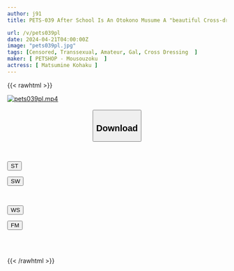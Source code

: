 ```yaml
---
author: j91
title: PETS-039 After School Is An Otokono Musume A "beautiful Cross-dressing Boy" Who Is Cuter Than A Girl. Something Sprouts Through The Miraculous Cross-dressing.

url: /v/pets039pl
date: 2024-04-21T04:00:00Z
image: "pets039pl.jpg"
tags: [Censored, Transsexual, Amateur, Gal, Cross Dressing	]
maker: [ PETSHOP - Mousouzoku  ]
actress: [ Matsumine Kohaku ]
---
```



{{< rawhtml >}}

<div class="video" data-videoid="Y1PbJM0Yorf2Pd">
    <a href="javascript:;">
        <img src="/v/pets039pl/pets039pl.jpg" width="WIDTH" height="HEIGHT" alt="pets039pl.mp4" loading="lazy">
    </a>
</div>

<script type="text/javascript" src="https://j91.asia/asset/on-demand-st.js"></script>

<br>
  <link rel="stylesheet" href="https://j91.asia/asset/bs5.css">
  
  <center>
  <button class="btn btn-primary" type="button" data-bs-toggle="collapse" data-bs-target=".multi-collapse" aria-expanded="false" aria-controls="multiCollapseExample1 multiCollapseExample2"><h2>Download</h2></button></center>
</p>
<div class="row">
  <div class="col">
    <div class="collapse multi-collapse" id="multiCollapseExample1">
      <div class="card card-body">
	      	      <br>
<div class="buttons">  
<p><a href="https://streamtape.to/v/Y1PbJM0Yorf2Pd" target="_blank"><button class="btn-hover color-3"><i class="fa fa-download"></i> ST</button></a></p>
<p><a href="https://asnwish.com/tbprnn0qj6lo" target="_blank"><button class="btn-hover color-2"><i class="fa fa-download"></i> SW</button></a></p></div>
    </div>
  </div>
</div>
  <div class="col">
    <div class="collapse multi-collapse" id="multiCollapseExample2">
      <div class="card card-body">
	      <br>
<div class="buttons">
<p><a href="https://wolfstream.tv/l5ui54lo885s"><button class="btn-hover color-9"><i class="fa fa-download"></i> WS</button></a></p>
<p><a href="javascript:;"><button class="btn-hover color-8"><i class="fa fa-download"></i> FM</button></a></p></div>
<br><br>
      </div>
    </div>
  </div>
</div>

{{< /rawhtml >}}